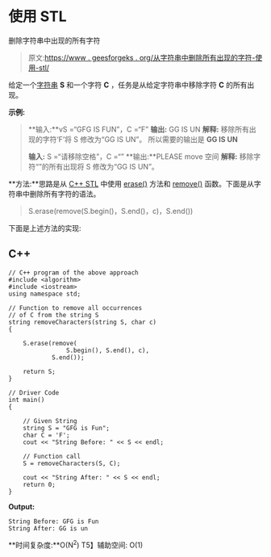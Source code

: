 # 使用 STL

删除字符串中出现的所有字符

> 原文:[https://www . geesforgeks . org/从字符串中删除所有出现的字符-使用-stl/](https://www.geeksforgeeks.org/remove-all-occurrences-of-a-character-from-a-string-using-stl/)

给定一个[字符串](https://www.geeksforgeeks.org/string-data-structure/) **S** 和一个字符 **C** ，任务是从给定字符串中移除字符 **C** 的所有出现。

**示例:**

> **输入:**vS =“GFG IS FUN”，C =“F”
> **输出:** GG IS UN
> **解释:**
> 移除所有出现的字符‘F’将 S 修改为“GG IS UN”。
> 所以需要的输出是 **GG IS UN**
> 
> **输入:** S =“请移除空格”，C =“”
> **输出:**PLEASE move 空间
> **解释:**
> 移除字符“”的所有出现将 S 修改为“GG IS UN”。

**方法:**思路是从 [C++ STL](https://www.geeksforgeeks.org/the-c-standard-template-library-stl/) 中使用 [erase()](https://www.geeksforgeeks.org/stdstringerase-in-cpp/) 方法和 [remove()](https://www.geeksforgeeks.org/list-remove-function-in-c-stl/) 函数。下面是从字符串中删除所有字符的语法。

> S.erase(remove(S.begin()，S.end()，c)，S.end())

下面是上述方法的实现:

## C++

```
// C++ program of the above approach
#include <algorithm>
#include <iostream>
using namespace std;

// Function to remove all occurrences
// of C from the string S
string removeCharacters(string S, char c)
{

    S.erase(remove(
                S.begin(), S.end(), c),
            S.end());

    return S;
}

// Driver Code
int main()
{

    // Given String
    string S = "GFG is Fun";
    char C = 'F';
    cout << "String Before: " << S << endl;

    // Function call
    S = removeCharacters(S, C);

    cout << "String After: " << S << endl;
    return 0;
}
```

**Output:** 

```
String Before: GFG is Fun
String After: GG is un
```

**时间复杂度:**O(N<sup>2</sup>)
T5】辅助空间: O(1)